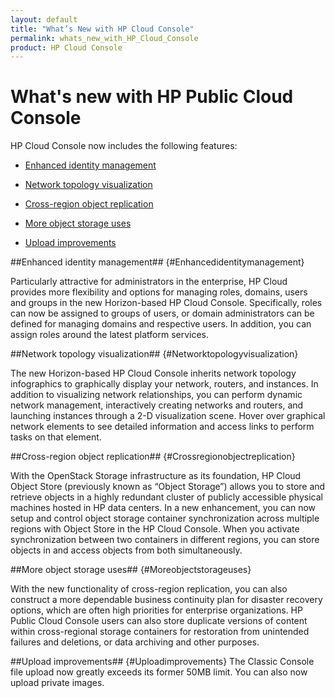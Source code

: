 ```yaml
---
layout: default
title: "What’s New with HP Cloud Console"
permalink: whats_new_with_HP_Cloud_Console
product: HP Cloud Console
---
```


# What's new with HP Public Cloud Console

HP Cloud Console now includes the following features:

* [Enhanced identity management](#Enhancedidentitymanagement)

* [Network topology visualization](#Networktopologyvisualization)

* [Cross-region object replication](#Crossregionobjectreplication)

* [More object storage uses](#Moreobjectstorageuses)

* [Upload improvements](#Uploadimprovements)

##Enhanced identity management## {#Enhancedidentitymanagement}

Particularly attractive for administrators in the enterprise, HP Cloud provides more flexibility and options for managing roles, domains, users and groups in the new Horizon-based HP Cloud Console. Specifically, roles can now be assigned to groups of users, or domain administrators can be defined for managing domains and respective users. In addition, you can assign roles around the latest platform services.   

##Network topology visualization## {#Networktopologyvisualization}

The new Horizon-based HP Cloud Console inherits network topology infographics to graphically display your network, routers, and instances.  In addition to visualizing network relationships, you can perform dynamic network management, interactively creating networks and routers, and launching instances through a 2-D visualization scene. Hover over graphical network elements to see detailed information and access links to perform tasks on that element. 

##Cross-region object replication## {#Crossregionobjectreplication}

With the OpenStack Storage infrastructure as its foundation, HP Cloud Object Store (previously known as “Object Storage”) allows you to store and retrieve objects in a highly redundant cluster of publicly accessible physical machines hosted in HP data centers. In a new enhancement, you can now setup and control object storage container synchronization across multiple regions with Object Store in the HP Cloud Console. When you activate synchronization between two containers in different regions, you can store objects in and access objects from both simultaneously.  

##More object storage uses## {#Moreobjectstorageuses}

With the new functionality of cross-region replication, you can also construct a more dependable business continuity plan for disaster recovery options, which are often high priorities for enterprise organizations.  HP Public Cloud Console users can also store duplicate versions of content within cross-regional storage containers for restoration from unintended failures and deletions, or data archiving and other purposes. 

##Upload improvements## {#Uploadimprovements}
The Classic Console file upload now greatly exceeds its former 50MB limit. You can also now upload private images.
